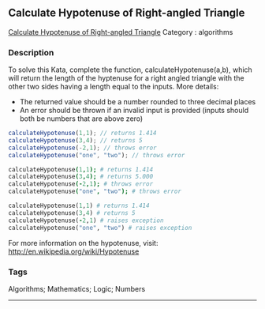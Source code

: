 ## Calculate Hypotenuse of Right-angled Triangle
[Calculate Hypotenuse of Right-angled Triangle](https://www.codewars.com/kata/calculate-hypotenuse-of-right-angled-triangle)
Category : algorithms

### Description
To solve this Kata, complete the function, calculateHypotenuse(a,b), which will return the length of the hyptenuse for a right angled triangle with the other two sides having a length equal to the inputs.  More details:

- The returned value should be a number rounded to three decimal places
- An error should be thrown if an invalid input is provided (inputs should both be numbers that are above zero)

```javascript
calculateHypotenuse(1,1); // returns 1.414
calculateHypotenuse(3,4); // returns 5
calculateHypotenuse(-2,1); // throws error
calculateHypotenuse("one", "two"); // throws error
```

```coffeescript
calculateHypotenuse(1,1); # returns 1.414
calculateHypotenuse(3,4); # returns 5.000
calculateHypotenuse(-2,1); # throws error
calculateHypotenuse("one", "two"); # throws error
```

```ruby
calculateHypotenuse(1,1) # returns 1.414
calculateHypotenuse(3,4) # returns 5
calculateHypotenuse(-2,1) # raises exception
calculateHypotenuse("one", "two") # raises exception
```

For more information on the hypotenuse, visit: http://en.wikipedia.org/wiki/Hypotenuse

### Tags
Algorithms; Mathematics; Logic; Numbers

- - -
